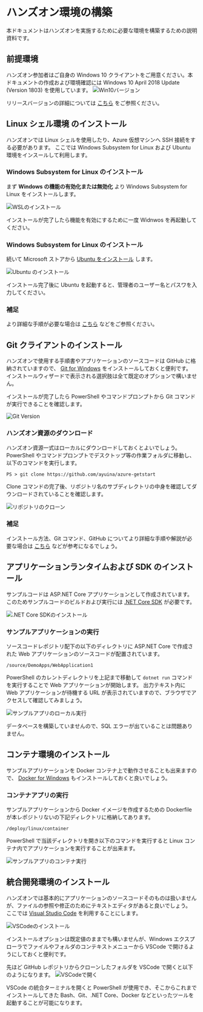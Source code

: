# ハンズオン環境の構築

本ドキュメントはハンズオンを実施するために必要な環境を構築するための説明資料です。

## 前提環境

ハンズオン参加者はご自身の Windows 10 クライアントをご用意ください。本ドキュメントの作成および環境確認には Windows 10 April 2018 Update (Version 1803) を使用しています。
![Win10バージョン](./image/system-info.png)

リリースバージョンの詳細については
[こちら](https://www.microsoft.com/ja-jp/itpro/windows-10/release-information)
をご参照ください。


## Linux シェル環境 のインストール

ハンズオンでは Linux シェルを使用したり、Azure 仮想マシンへ SSH 接続をする必要があります。
ここでは Windows Subsystem for Linux および Ubuntu 環境をインスールして利用します。

### Windows Subsystem for Linux のインストール

まず **Windows の機能の有効化または無効化** より Windows Subsystem for Linux をインストールします。

![WSLのインストール](./image/install-wsl.png)

インストールが完了したら機能を有効にするために一度 Widnwos を再起動してください。

### Windows Subsystem for Linux のインストール

続いて Microsoft ストアから 
[Ubuntu をインストール](https://www.microsoft.com/store/productId/9NBLGGH4MSV6)
します。

![Ubuntu のインストール](./image/install-ubuntu.png)

インストール完了後に Ubuntu を起動すると、管理者のユーザー名とパスワを入力してください。

### 補足
より詳細な手順が必要な場合は
[こちら](http://www.atmarkit.co.jp/ait/articles/1608/08/news039.html)
などをご参照ください。


## Git クライアントのインストール

ハンズオンで使用する手順書やアプリケーションのソースコードは GitHub に格納されていますので、
[Git for Windows](https://gitforwindows.org/) 
をインストールしておくと便利です。
インストールウィザードで表示される選択肢は全て既定のオプションで構いません。

インストールが完了したら PowerShell やコマンドプロンプトから Git コマンドが実行できることを確認します。

![Git Version](./image/git-installed.png)


### ハンズオン資源のダウンロード

ハンズオン資源一式はローカルにダウンロードしておくとよいでしょう。PowerShell やコマンドプロンプトでデスクトップ等の作業フォルダに移動し、以下のコマンドを実行します。

```
PS > git clone https://github.com/ayuina/azure-getstart
```

Clone コマンドの完了後、リポジトリ名のサブディレクトリの中身を確認してダウンロードされていることを確認します。

![リポジトリのクローン](./image/git-clone.png)

### 補足
インストール方法、Git コマンド、GitHub についてより詳細な手順や解説が必要な場合は
[こちら](http://www.atmarkit.co.jp/ait/articles/1603/31/news026.html)
などが参考になるでしょう。


## アプリケーションランタイムおよび SDK のインストール

サンプルコードは ASP.NET Core アプリケーションとして作成されています。
このためサンプルコードのビルドおよび実行には 
[.NET Core SDK](https://www.microsoft.com/net/download)
 が必要です。

![.NET Core SDKのインストール](./image/install-dotnetcore.png)


### サンプルアプリケーションの実行

ソースコードレポジトリ配下の以下のディレクトリに ASP.NET Core で作成された Web アプリケーションのソースコードが配置されています。

```
/source/DemoApps/WebApplication1
```

PowerShell のカレントディレクトリを上記まで移動して `dotnet run` コマンドを実行することで Web アプリケーションが開始します。
出力テキスト内に Web アプリケーションが待機する URL が表示されていますので、ブラウザでアクセスして確認してみましょう。

![サンプルアプリのローカル実行](./image/run-webapp-local.png)

データベースを構築していませんので、SQL エラーが出ていることは問題ありません。


## コンテナ環境のインストール

サンプルアプリケーションを Docker コンテナ上で動作させることも出来ますので、
[Docker for Windows](https://docs.docker.com/docker-for-windows/)
もインストールしておくと良いでしょう。


### コンテナアプリの実行

サンプルアプリケーションから Docker イメージを作成するための Dockerfile が本レポジトリないの下記ディレクトリに格納してあります。

```
/deploy/linux/container
```

PowerShell で当該ディレクトリを開き以下のコマンドを実行すると Linux コンテナ内でアプリケーションを実行することが出来ます。

![サンプルアプリのコンテナ実行](./image/run-webapp-docker.png)


## 統合開発環境のインストール

ハンズオンでは基本的にアプリケーションのソースコードそのものは扱いませんが、ファイルの参照や修正のためにテキストエディタがあると良いでしょう。
ここでは
[Visual Studio Code](https://code.visualstudio.com/)
 を利用することにします。

![VSCodeのインストール](./image/install-code.png)

インストールオプションは既定値のままでも構いませんが、Windows エクスプローラでファイルやフォルダのコンテキストメニューから VSCode で開けるようにしておくと便利です。

先ほど GitHub レポジトリからクローンしたフォルダを VSCode で開くと以下のようになります。
![VSCodeで開く](./image/open-repo-with-code.png)

VSCode の統合ターミナルを開くと PowerShell が使用でき、そこからこれまでインストールしてきた  Bash、Git、.NET Core、Docker などといったツールを起動することが可能になります。
